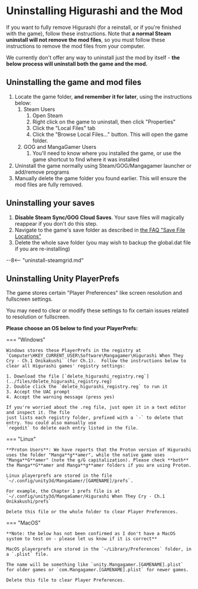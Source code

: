 # Uninstalling Higurashi and the Mod

If you want to fully remove Higurashi (for a reinstall, or if you're finished with the game), follow these instructions. Note that **a normal Steam uninstall will not remove the mod files**, so you must follow these instructions to remove the mod files from your computer.

We currently don't offer any way to uninstall just the mod by itself - **the below process will uninstall both the game and the mod.**

## Uninstalling the game and mod files

1. Locate the game folder, **and remember it for later**, using the instructions below:
    1. Steam Users
        1. Open Steam
        2. Right click on the game to uninstall, then click "Properties"
        3. Click the "Local Files" tab
        4. Click the "Browse Local Files..." button. This will open the game folder.
    2. GOG and MangaGamer Users
        1. You'll need to know where you installed the game, or use the game shortcut to find where it was installed
2. Uninstall the game normally using Steam/GOG/Mangagamer launcher or add/remove programs
3. Manually delete the game folder you found earlier. This will ensure the mod files are fully removed.

## Uninstalling your saves

1. **Disable Steam Sync/GOG Cloud Saves**. Your save files will magically reappear if you don't do this step.
2. Navigate to the game's save folder as described in [the FAQ "Save File Locations"](FAQ.md#save-file-locations)
3. Delete the whole save folder (you may wish to backup the global.dat file if you are re-installing)

--8<-- "uninstall-steamgrid.md"

## Uninstalling Unity PlayerPrefs

The game stores certain "Player Preferences" like screen resolution and fullscreen settings.

You may need to clear or modify these settings to fix certain issues related to resolution or fullscreen.

**Please choose an OS below to find your PlayerPrefs:**

=== "Windows"

    Windows stores these PlayerPrefs in the registry at `Computer\HKEY_CURRENT_USER\Software\Mangagamer\Higurashi When They Cry - Ch.1 Onikakushi` (for Ch.1).  Follow the instructions below to clear all Higurashi games' registry settings:

    1. Download the file [`delete_higurashi_registry.reg`](../files/delete_higurashi_registry.reg)
    2. Double click the `delete_higurashi_registry.reg` to run it
    3. Accept the UAC prompt
    4. Accept the warning message (press yes)

    If you're worried about the .reg file, just open it in a text editor and inspect it. The file
    just lists each registry folder, prefixed with a `-` to delete that entry. You could also manually use
    `regedit` to delete each entry listed in the file.

=== "Linux"

    **Proton Users**: We have reports that the Proton version of Higurashi uses the folder "Manga**g**amer", while the native game uses "Manga**G**amer" (note the g/G capitalization). Please check **both** the Manga**G**amer and Manga**g**amer folders if you are using Proton.

    Linux playerprefs are stored in the file `~/.config/unity3d/MangaGamer/[GAMENAME]/prefs`.

    For example, the Chapter 1 prefs file is at `~/.config/unity3d/MangaGamer/Higurashi When They Cry - Ch.1 Onikakushi/prefs`

    Delete this file or the whole folder to clear Player Preferences.

=== "MacOS"

    **Note: the below has not been confirmed as I don't have a MacOS system to test on - please let us know if it is correct**

    MacOS playerprefs are stored in the `~/Library/Preferences` folder, in a `.plist` file.

    The name will be something like `unity.Mangagamer.[GAMENAME].plist` for older games or `com.Mangagamer.[GAMENAME].plist` for newer games.

    Delete this file to clear Player Preferences.

